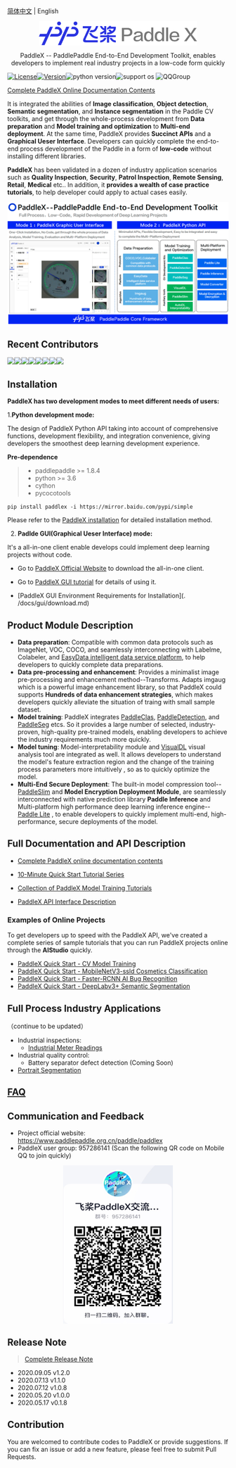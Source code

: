 [简体中文](./README.md) | English





<p align="center">
  <img src="./docs/gui/images/paddlex.png" width="360" height ="55" alt="PaddleX" align="middle" />
</p>


<p align= "center"> PaddleX -- PaddlePaddle End-to-End Development Toolkit, 
  enables developers to implement real industry projects in a low-code form quickly </p>

[![License](https://img.shields.io/badge/license-Apache%202-red.svg)](LICENSE)[![Version](https://img.shields.io/github/release/PaddlePaddle/PaddleX.svg)](https://github.com/PaddlePaddle/PaddleX/releases)![python version](https://img.shields.io/badge/python-3.6+-orange.svg)![support os](https://img.shields.io/badge/os-linux%2C%20win%2C%20mac-yellow.svg)
![QQGroup](https://img.shields.io/badge/QQ_Group-1045148026-52B6EF?style=social&logo=tencent-qq&logoColor=000&logoWidth=20)

[Complete PaddleX Online Documentation Contents](https://paddlex.readthedocs.io/zh_CN/develop_en/)

It is integrated the abilities of **Image classification**, **Object detection**, **Semantic segmentation**, and **Instance segmentation** in the Paddle CV toolkits, and get through the whole-process development from **Data preparation** and **Model training and optimization** to **Multi-end deployment**. At the same time, PaddleX provides **Succinct APIs** and a **Graphical Ueser Interface**. Developers can quickly complete the end-to-end process development of the Paddle in a form of **low-code**  without installing different libraries.

**PaddleX** has been validated in a dozen of industry application scenarios such as **Quality Inspection**, **Security**, **Patrol Inspection**, **Remote Sensing**, **Retail**,  **Medical** etc.. In addition, it **provides a wealth of case practice tutorials**, to help developer could apply to actual cases easily.

![](./docs/gui/images/paddlexoverview_en.png)

## Recent Contributors
[![](https://sourcerer.io/fame/LaraStuStu/PaddlePaddle/Paddlex/images/0)](https://sourcerer.io/fame/LaraStuStu/PaddlePaddle/Paddlex/links/0)[![](https://sourcerer.io/fame/LaraStuStu/PaddlePaddle/Paddlex/images/1)](https://sourcerer.io/fame/LaraStuStu/PaddlePaddle/Paddlex/links/1)[![](https://sourcerer.io/fame/LaraStuStu/PaddlePaddle/Paddlex/images/2)](https://sourcerer.io/fame/LaraStuStu/PaddlePaddle/Paddlex/links/2)[![](https://sourcerer.io/fame/LaraStuStu/PaddlePaddle/Paddlex/images/3)](https://sourcerer.io/fame/LaraStuStu/PaddlePaddle/Paddlex/links/3)[![](https://sourcerer.io/fame/LaraStuStu/PaddlePaddle/Paddlex/images/4)](https://sourcerer.io/fame/LaraStuStu/PaddlePaddle/Paddlex/links/4)[![](https://sourcerer.io/fame/LaraStuStu/PaddlePaddle/Paddlex/images/5)](https://sourcerer.io/fame/LaraStuStu/PaddlePaddle/Paddlex/links/5)[![](https://sourcerer.io/fame/LaraStuStu/PaddlePaddle/Paddlex/images/6)](https://sourcerer.io/fame/LaraStuStu/PaddlePaddle/Paddlex/links/6)[![](https://sourcerer.io/fame/LaraStuStu/PaddlePaddle/Paddlex/images/7)](https://sourcerer.io/fame/LaraStuStu/PaddlePaddle/Paddlex/links/7)

## Installation

**PaddleX has two development modes to meet different needs of users:**

1.**Python development mode:**

The design of PaddleX Python API taking into account of comprehensive functions, development flexibility, and integration convenience, giving developers the smoothest deep learning development experience.

**Pre-dependence**

> - paddlepaddle >= 1.8.4
> - python >= 3.6
> - cython
> - pycocotools

```
pip install paddlex -i https://mirror.baidu.com/pypi/simple
```
Please refer to the [PaddleX installation](https://paddlex.readthedocs.io/zh_CN/develop/install.html) for detailed installation method.


2. **Padlde GUI(Graphical Ueser Interface) mode:**

It's a all-in-one client enable develops could implement deep learning projects without code. 

- Go to [PaddleX Official Website](https://www.paddlepaddle.org.cn/paddle/paddlex) to download the all-in-one client.

- Go to [PaddleX GUI tutorial](./docs/gui/how_to_use.md ) for details of using it.

- [PaddleX GUI Environment Requirements for Installation](. /docs/gui/download.md)


## Product Module Description

- **Data preparation**: Compatible with common data protocols such as ImageNet, VOC, COCO, and seamlessly interconnecting with Labelme, Colabeler, and [EasyData intelligent data service platform](https://ai.baidu.com/easydata/), to help developers to quickly complete data preparations.
- **Data pre-processing and enhancement**: Provides a minimalist image pre-processing and enhancement method--Transforms. Adapts imgaug which is a powerful image enhancement library, so that PaddleX could supports **Hundreds of data enhancement strategies**, which makes developers quickly alleviate the situation of traing with small sample dataset.
- **Model training**: PaddleX integrates [PaddleClas](https://github.com/PaddlePaddle/PaddleClas), [PaddleDetection](https://github.com/PaddlePaddle/PaddleDetection), and [PaddleSeg](https://github.com/PaddlePaddle/PaddleSeg) etcs. So it provides a large number of selected, industry-proven, high-quality pre-trained models, enabling developers to achieve the industry requirements much more quickly.
- **Model tuning**: Model-interpretability module and [VisualDL](https://github.com/PaddlePaddle/VisualDL) visual analysis tool are integrated as well. It allows developers to understand the model's feature extraction region and the change of the training process parameters more intuitively , so as to quickly optimize the model.
- **Multi-End Secure Deployment**: The built-in model compression tool-- [PaddleSlim](https://github.com/PaddlePaddle/PaddleSlim)  and **Model Encryption Deployment Module**, are seamlessly interconnected with native prediction library **Paddle Inference** and Multi-platform high performance deep learning inference engine-- [Paddle Lite](https://github.com/PaddlePaddle/Paddle-Lite) , to enable developers to quickly implement multi-end, high-performance, secure deployments of the model.



## Full Documentation and API Description

- [Complete PaddleX online documentation contents](https://paddlex.readthedocs.io/zh_CN/develop/index.html)

- [10-Minute Quick Start Tutorial Series](https://paddlex.readthedocs.io/zh_CN/develop/quick_start.html)
- [Collection of PaddleX Model Training Tutorials](https://paddlex.readthedocs.io/zh_CN/develop/train/index.html)
- [PaddleX API Interface Description](https://paddlex.readthedocs.io/zh_CN/develop/apis/index.html)

### Examples of Online Projects

To get developers up to speed with the PaddleX API, we've created a complete series of sample tutorials that you can run PaddleX projects online through the **AIStudio** quickly.

- [PaddleX Quick Start - CV Model Training](https://aistudio.baidu.com/aistudio/projectdetail/450925)
- [PaddleX Quick Start - MobileNetV3-ssld Cosmetics Classification](https://aistudio.baidu.com/aistudio/projectdetail/450220)
- [PaddleX Quick Start - Faster-RCNN AI Bug Recognition](https://aistudio.baidu.com/aistudio/projectdetail/439888)
- [PaddleX Quick Start - DeepLabv3+ Semantic Segmentation](https://aistudio.baidu.com/aistudio/projectdetail/440197)



## Full Process Industry Applications

（continue to be updated）

* Industrial inspections:
  - [Industrial Meter Readings](https://paddlex.readthedocs.io/zh_CN/develop/examples/meter_reader.html)
* Industrial quality control:
  - Battery separator defect detection (Coming Soon)
* [Portrait Segmentation](https://paddlex.readthedocs.io/zh_CN/develop/examples/human_segmentation.html)



## [FAQ](./docs/gui/faq.md)



## Communication and Feedback

- Project official website: https://www.paddlepaddle.org.cn/paddle/paddlex
- PaddleX user group: 957286141 (Scan the following QR code on Mobile QQ to join quickly)

<p align="center">
  <img src="./docs/gui/images/QR2.jpg" width="250" height ="360" alt="QR" align="middle" />
</p>

## Release Note

> [Complete Release Note](https://paddlex.readthedocs.io/zh_CN/develop/change_log.html)
- 2020.09.05 v1.2.0
- 2020.07.13 v1.1.0
- 2020.07.12 v1.0.8
- 2020.05.20 v1.0.0
- 2020.05.17 v0.1.8



## Contribution

You are welcomed to contribute codes to PaddleX or provide suggestions. If you can fix an issue or add a new feature, please feel free to submit Pull Requests.

